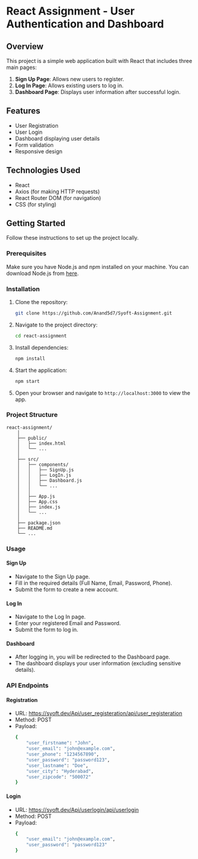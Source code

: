 # React Assignment - User Authentication and Dashboard

## Overview

This project is a simple web application built with React that includes three main pages:

1. **Sign Up Page**: Allows new users to register.
2. **Log In Page**: Allows existing users to log in.
3. **Dashboard Page**: Displays user information after successful login.

## Features

- User Registration
- User Login
- Dashboard displaying user details
- Form validation
- Responsive design

## Technologies Used

- React
- Axios (for making HTTP requests)
- React Router DOM (for navigation)
- CSS (for styling)

## Getting Started

Follow these instructions to set up the project locally.

### Prerequisites

Make sure you have Node.js and npm installed on your machine. You can download Node.js from [here](https://nodejs.org/).

### Installation

1. Clone the repository:

    ```bash
    git clone https://github.com/Anand5d7/Syoft-Assignment.git
    ```

2. Navigate to the project directory:

    ```bash
    cd react-assignment
    ```

3. Install dependencies:

    ```bash
    npm install
    ```

4. Start the application:

    ```bash
    npm start
    ```

5. Open your browser and navigate to `http://localhost:3000` to view the app.

### Project Structure

    react-assignment/
        │
        ├── public/
        │   ├── index.html
        │   └── ...
        │
        ├── src/
        │   ├── components/
        │   │   ├── SignUp.js
        │   │   ├── LogIn.js
        │   │   ├── Dashboard.js
        │   │   └── ...
        │   │
        │   ├── App.js
        │   ├── App.css
        │   ├── index.js
        │   └── ...
        │
        ├── package.json
        ├── README.md
        └── ...
### Usage

#### Sign Up
- Navigate to the Sign Up page.
- Fill in the required details (Full Name, Email, Password, Phone).
- Submit the form to create a new account.
  
#### Log In
- Navigate to the Log In page.
- Enter your registered Email and Password.
- Submit the form to log in.
#### Dashboard
- After logging in, you will be redirected to the Dashboard page.
- The dashboard displays your user information (excluding sensitive details).
### API Endpoints
#### Registration
- URL: https://syoft.dev/Api/user_registeration/api/user_registeration
- Method: POST
- Payload:
  ```bash
  {
      "user_firstname": "John",
      "user_email": "john@example.com",
      "user_phone": "1234567890",
      "user_password": "password123",
      "user_lastname": "Doe",
      "user_city": "Hyderabad",
      "user_zipcode": "500072"
  }
  ```
#### Login
- URL: https://syoft.dev/Api/userlogin/api/userlogin
- Method: POST
- Payload:
  ```bash
  {
      "user_email": "john@example.com",
      "user_password": "password123"
  }
  ```


